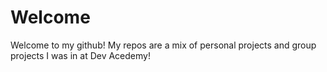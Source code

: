 # Welcome

Welcome to my github! My repos are a mix of personal projects and group projects I was in at Dev Acedemy!
